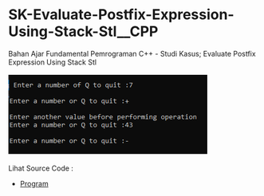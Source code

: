 # SK-Evaluate-Postfix-Expression-Using-Stack-Stl__CPP
Bahan Ajar Fundamental Pemrograman C++ - Studi Kasus; Evaluate Postfix Expression Using Stack Stl<br><br>
<img src="https://github.com/RizkyKhapidsyah/SK-Evaluate-Postfix-Expression-Using-Stack-Stl__CPP/blob/master/SK-Evaluate-Postfix-Expression-Using-Stack-Stl__CPP/Result/001.PNG"><br><br>
Lihat Source Code : <br>
- <a href="https://github.com/RizkyKhapidsyah/SK-Evaluate-Postfix-Expression-Using-Stack-Stl__CPP/blob/master/SK-Evaluate-Postfix-Expression-Using-Stack-Stl__CPP/Source.cpp">Program</a>

